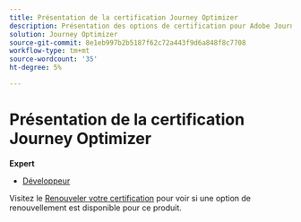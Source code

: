 ```yaml
---
title: Présentation de la certification Journey Optimizer
description: Présentation des options de certification pour Adobe Journey Optimizer
solution: Journey Optimizer
source-git-commit: 8e1eb997b2b5187f62c72a443f9d6a848f8c7708
workflow-type: tm+mt
source-wordcount: '35'
ht-degree: 5%

---
```


# Présentation de la certification Journey Optimizer

**Expert**

* [Développeur](/help/certifications/ajo/ajo-e-developer.md) <!--AD0-E603-->

Visitez le [Renouveler votre certification](/help/certifications/renew.md) pour voir si une option de renouvellement est disponible pour ce produit.

